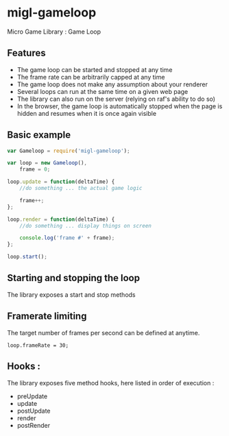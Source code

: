 # migl-gameloop

Micro Game Library : Game Loop

## Features

 * The game loop can be started and stopped at any time
 * The frame rate can be arbitrarily capped at any time
 * The game loop does not make any assumption about your renderer
 * Several loops can run at the same time on a given web page
 * The library can also run on the server (relying on raf's ability to do so)
 * In the browser, the game loop is automatically stopped when the page is hidden and resumes when it is once again visible

## Basic example

```js
var Gameloop = require('migl-gameloop');

var loop = new Gameloop(),
    frame = 0;

loop.update = function(deltaTime) {
    //do something ... the actual game logic

    frame++;
};

loop.render = function(deltaTime) {
    //do something ... display things on screen

    console.log('frame #' + frame);
};

loop.start();
```

## Starting and stopping the loop

The library exposes a start and stop methods

## Framerate limiting

The target number of frames per second can be defined at anytime.

```loop.frameRate = 30;```

## Hooks :

The library exposes five method hooks, here listed in order of execution :

 * preUpdate
 * update
 * postUpdate
 * render
 * postRender
